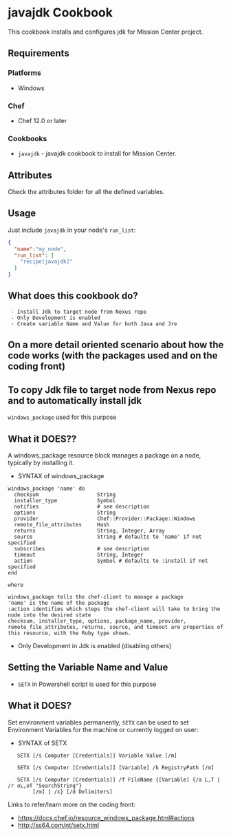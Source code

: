 # javajdk Cookbook

This cookbook installs and configures jdk for Mission Center project.

## Requirements

### Platforms

- Windows

### Chef

- Chef 12.0 or later

### Cookbooks

- `javajdk` - javajdk cookbook to install for Mission Center.

## Attributes

Check the attributes folder for all the defined variables.


## Usage

Just include `javajdk` in your node's `run_list`:

```json
{
  "name":"my_node",
  "run_list": [
    "recipe[javajdk]"
  ]
}
```

## What does this cookbook do?

```
 - Install Jdk to target node from Nexus repo		 
 - Only Development is enabled 
 - Create variable Name and Value for both Java and Jre
```

## On a more detail oriented scenario about how the code works (with the packages used and on the coding front)

## To copy Jdk file to target node from Nexus repo and to automatically install jdk
 `windows_package` used for this purpose
 
## What it DOES??
 A windows_package resource block manages a package on a node, typically by installing it.
 
- SYNTAX of windows_package
```
windows_package 'name' do
  checksum                   String
  installer_type             Symbol
  notifies                   # see description
  options                    String
  provider                   Chef::Provider::Package::Windows
  remote_file_attributes     Hash
  returns                    String, Integer, Array
  source                     String # defaults to 'name' if not specified
  subscribes                 # see description
  timeout                    String, Integer
  action                     Symbol # defaults to :install if not specified
end

where

windows_package tells the chef-client to manage a package
'name' is the name of the package
:action identifies which steps the chef-client will take to bring the node into the desired state
checksum, installer_type, options, package_name, provider, remote_file_attributes, returns, source, and timeout are properties of this resource, with the Ruby type shown. 
```
 - Only Development in Jdk is enabled (disabling others)

## Setting the Variable Name and Value

 - `SETX` in Powershell script is used for this purpose
 
## What it DOES?
 Set environment variables permanently, `SETX` can be used to set Environment Variables for the machine or currently logged on user:

- SYNTAX of SETX
```
   SETX [/s Computer [Credentials]] Variable Value [/m]

   SETX [/s Computer [Credentials]] [Variable] /k RegistryPath [/m]

   SETX [/s Computer [Credentials]] /f FileName {[Variable] {/a L,T | /r oL,oT "SearchString"}
        [/m] | /x} [/d Delimiters]

```
Links to refer/learn more on the coding front:

 - https://docs.chef.io/resource_windows_package.html#actions
 - http://ss64.com/nt/setx.html
